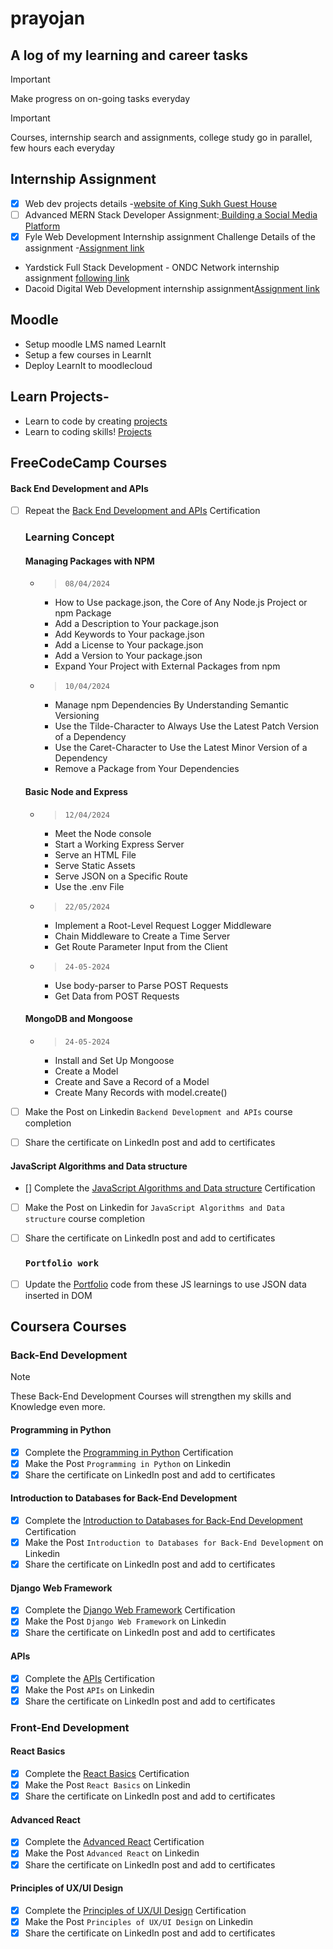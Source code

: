 # prayojan
## A log of my learning and career tasks

> [!IMPORTANT]  
> Make progress on on-going tasks everyday  

> [!IMPORTANT]  
> Courses, internship search and assignments, college study go in parallel, few hours each everyday


## Internship Assignment
- [X] Web dev projects details -[website of King Sukh Guest House](https://drive.google.com/file/d/1JzwFTJOASbb8WpwmhNiAKKPulKn5wixL/view?usp=drive_link)
- [ ] Advanced MERN Stack Developer Assignment:[ Building a Social Media Platform ](https://drive.google.com/file/d/1vfUdCwDeai13eZbQGVq5qjxX3O08GRw4/view?usp=drive_link)
- [X] Fyle Web Development Internship assignment Challenge Details of the assignment -[Assignment link](https://fyleuniverse.notion.site/Fyle-Web-Development-Internship-Challenge-17d5401b2ebf47cf90a77f7b39ec680c)
- Yardstick Full Stack Development - ONDC Network internship assignment [following link](https://forms.gle/TueN7YmpjxhaAK3R6)
- Dacoid Digital Web Development internship assignment[Assignment link](https://dacoid.notion.site/Web-Dev-Assignment-b0301e382d7c49f1b2f712afe2f0b78c?pvs=4)

## Moodle
- Setup moodle LMS named LearnIt
- Setup a few courses in LearnIt
- Deploy LearnIt to moodlecloud

## Learn Projects- 
- Learn to code by creating [projects](https://projectlearn.io/)
- Learn to coding skills! [Projects](https://icodethis.com/)
  
## FreeCodeCamp Courses
#### Back End Development and APIs
- [ ] Repeat the [Back End Development and APIs](https://www.freecodecamp.org/learn/back-end-development-and-apis/) Certification
  ### Learning Concept
  
  #### Managing Packages with NPM
  - > `08/04/2024`  
    - How to Use package.json, the Core of Any Node.js Project or npm Package
    - Add a Description to Your package.json
    - Add Keywords to Your package.json
    - Add a License to Your package.json
    - Add a Version to Your package.json
    - Expand Your Project with External Packages from npm
  - > `10/04/2024`
    - Manage npm Dependencies By Understanding Semantic Versioning
    - Use the Tilde-Character to Always Use the Latest Patch Version of a Dependency
    - Use the Caret-Character to Use the Latest Minor Version of a Dependency
    - Remove a Package from Your Dependencies

   #### Basic Node and Express
  - > `12/04/2024`
    - Meet the Node console
    - Start a Working Express Server
    - Serve an HTML File
    - Serve Static Assets
    - Serve JSON on a Specific Route
    - Use the .env File
  - > `22/05/2024`
    - Implement a Root-Level Request Logger Middleware
    - Chain Middleware to Create a Time Server
    - Get Route Parameter Input from the Client
  - > `24-05-2024`
    - Use body-parser to Parse POST Requests
    - Get Data from POST Requests
   
   #### MongoDB and Mongoose
  - > `24-05-2024`
    - Install and Set Up Mongoose
    - Create a Model
    - Create and Save a Record of a Model
    - Create Many Records with model.create()


- [ ] Make the Post on Linkedin `Backend Development and APIs` course completion
- [ ] Share the certificate on LinkedIn post and add to certificates

#### JavaScript Algorithms and Data structure
- [] Complete the [JavaScript Algorithms and Data structure](https://www.freecodecamp.org/learn/javascript-algorithms-and-data-structures-v8/) Certification
- [ ] Make the Post on Linkedin for `JavaScript Algorithms and Data structure` course completion
- [ ] Share the certificate on LinkedIn post and add to certificates

  ### `Portfolio work` 
- [ ] Update the [Portfolio](https://satyasaadhika.github.io/) code from these JS learnings to use JSON data inserted in DOM

## Coursera Courses

### Back-End Development

> [!NOTE]  
> These Back-End Development Courses will strengthen my skills and Knowledge even more.

#### Programming in Python
- [X] Complete the [Programming in Python](https://www.coursera.org/learn/programming-in-python/home/week/2) Certification
- [X] Make the Post `Programming in Python` on Linkedin
- [X] Share the certificate on LinkedIn post and add to certificates

#### Introduction to Databases for Back-End Development
- [X] Complete the [Introduction to Databases for Back-End Development](https://www.coursera.org/learn/intro-to-databases-back-end-development/home/week/1) Certification
- [X] Make the Post `Introduction to Databases for Back-End Development` on Linkedin
- [X] Share the certificate on LinkedIn post and add to certificates

#### Django Web Framework
- [X] Complete the [Django Web Framework](https://www.coursera.org/learn/django-web-framework/home/week/1) Certification
- [X] Make the Post `Django Web Framework` on Linkedin
- [X] Share the certificate on LinkedIn post and add to certificates

#### APIs
- [X] Complete the [APIs](https://www.coursera.org/learn/apis/home/week/1) Certification
- [X] Make the Post `APIs` on Linkedin
- [X] Share the certificate on LinkedIn post and add to certificates

### Front-End Development

#### React Basics
- [X] Complete the [React Basics](https://www.coursera.org/learn/react-basics/home/welcome) Certification
- [X] Make the Post `React Basics` on Linkedin
- [X] Share the certificate on LinkedIn post and add to certificates

#### Advanced React
- [X] Complete the [Advanced React](https://www.coursera.org/learn/advanced-react/home/welcome) Certification
- [X] Make the Post `Advanced React` on Linkedin
- [X] Share the certificate on LinkedIn post and add to certificates

#### Principles of UX/UI Design
- [X] Complete the [Principles of UX/UI Design](https://www.coursera.org/learn/principles-of-ux-ui-design/home/welcome) Certification
- [X] Make the Post `Principles of UX/UI Design` on Linkedin
- [X] Share the certificate on LinkedIn post and add to certificates
